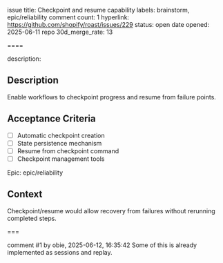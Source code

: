 issue title: Checkpoint and resume capability
labels: brainstorm, epic/reliability
comment count: 1
hyperlink: https://github.com/shopify/roast/issues/229
status: open
date opened: 2025-06-11
repo 30d_merge_rate: 13

====

description:
## Description
Enable workflows to checkpoint progress and resume from failure points.

## Acceptance Criteria
- [ ] Automatic checkpoint creation
- [ ] State persistence mechanism
- [ ] Resume from checkpoint command
- [ ] Checkpoint management tools

Epic: epic/reliability

## Context
Checkpoint/resume would allow recovery from failures without rerunning completed steps.

===

comment #1 by obie, 2025-06-12, 16:35:42
Some of this is already implemented as sessions and replay.
